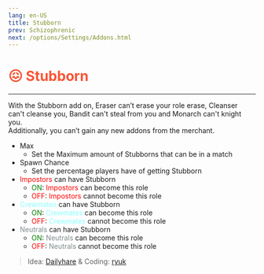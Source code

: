 ```yaml
---
lang: en-US
title: Stubborn
prev: Schizophrenic
next: /options/Settings/Addons.html
---
```


# <font color=#fa5434>😖 <b>Stubborn</b></font> <Badge text="Mixed" type="tip" vertical="middle"/>
---

With the Stubborn add on, Eraser can’t erase your role erase, Cleanser can't cleanse you, Bandit can't steal from you and Monarch can't knight you.<br>
Additionally, you can’t gain any new addons from the merchant.
* Max
  * Set the Maximum amount of Stubborns that can be in a match
* Spawn Chance
  * Set the percentage players have of getting Stubborn
* <font color=red>Impostors</font> can have Stubborn
  * <font color=green>ON</font>: <font color=red>Impostors</font> can become this role
  * <font color=red>OFF</font>: <font color=red>Impostors</font> cannot become this role
* <font color=#8cffff>Crewmates</font> can have Stubborn
  * <font color=green>ON</font>: <font color=#8cffff>Crewmates</font> can become this role
  * <font color=red>OFF</font>: <font color=#8cffff>Crewmates</font> cannot become this role
* <font color=#7f8c8d>Neutrals</font> can have Stubborn
  * <font color=green>ON</font>: <font color=#7f8c8d>Neutrals</font> can become this role
  * <font color=red>OFF</font>: <font color=#7f8c8d>Neutrals</font> cannot become this role

> Idea: [Dailyhare](#) & Coding: [ryuk](#)